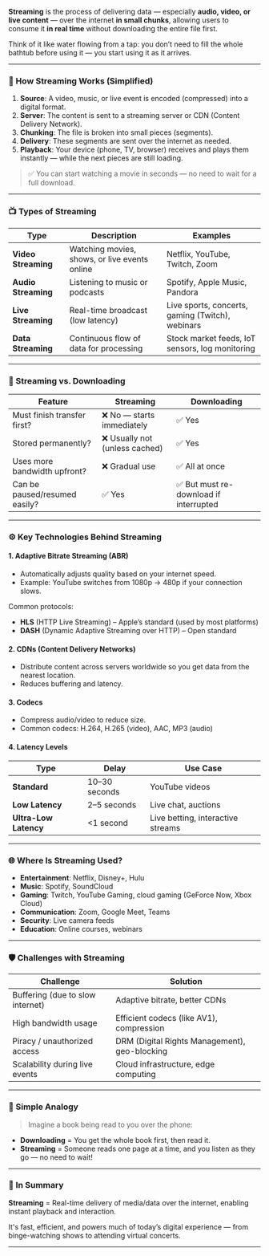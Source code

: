 **Streaming** is the process of delivering data — especially **audio, video, or live content** — over the internet **in small chunks**, allowing users to consume it **in real time** without downloading the entire file first.

Think of it like water flowing from a tap: you don’t need to fill the whole bathtub before using it — you start using it as it arrives.

---

### 🎯 How Streaming Works (Simplified)

1. **Source**: A video, music, or live event is encoded (compressed) into a digital format.
2. **Server**: The content is sent to a streaming server or CDN (Content Delivery Network).
3. **Chunking**: The file is broken into small pieces (segments).
4. **Delivery**: These segments are sent over the internet as needed.
5. **Playback**: Your device (phone, TV, browser) receives and plays them instantly — while the next pieces are still loading.

> ✅ You can start watching a movie in seconds — no need to wait for a full download.

---

### 📺 Types of Streaming

| Type                | Description                                   | Examples                                         |
| ------------------- | --------------------------------------------- | ------------------------------------------------ |
| **Video Streaming** | Watching movies, shows, or live events online | Netflix, YouTube, Twitch, Zoom                   |
| **Audio Streaming** | Listening to music or podcasts                | Spotify, Apple Music, Pandora                    |
| **Live Streaming**  | Real-time broadcast (low latency)             | Live sports, concerts, gaming (Twitch), webinars |
| **Data Streaming**  | Continuous flow of data for processing        | Stock market feeds, IoT sensors, log monitoring  |

---

### 🔁 Streaming vs. Downloading

| Feature                       | Streaming                      | Downloading                            |
| ----------------------------- | ------------------------------ | -------------------------------------- |
| Must finish transfer first?   | ❌ No — starts immediately     | ✅ Yes                                 |
| Stored permanently?           | ❌ Usually not (unless cached) | ✅ Yes                                 |
| Uses more bandwidth upfront?  | ❌ Gradual use                 | ✅ All at once                         |
| Can be paused/resumed easily? | ✅ Yes                         | ✅ But must re-download if interrupted |

---

### ⚙️ Key Technologies Behind Streaming

#### 1. **Adaptive Bitrate Streaming (ABR)**

- Automatically adjusts quality based on your internet speed.
- Example: YouTube switches from 1080p → 480p if your connection slows.

Common protocols:

- **HLS** (HTTP Live Streaming) – Apple’s standard (used by most platforms)
- **DASH** (Dynamic Adaptive Streaming over HTTP) – Open standard

#### 2. **CDNs (Content Delivery Networks)**

- Distribute content across servers worldwide so you get data from the nearest location.
- Reduces buffering and latency.

#### 3. **Codecs**

- Compress audio/video to reduce size.
- Common codecs: H.264, H.265 (video), AAC, MP3 (audio)

#### 4. **Latency Levels**

| Type                  | Delay         | Use Case                          |
| --------------------- | ------------- | --------------------------------- |
| **Standard**          | 10–30 seconds | YouTube videos                    |
| **Low Latency**       | 2–5 seconds   | Live chat, auctions               |
| **Ultra-Low Latency** | <1 second     | Live betting, interactive streams |

---

### 🌐 Where Is Streaming Used?

- **Entertainment**: Netflix, Disney+, Hulu
- **Music**: Spotify, SoundCloud
- **Gaming**: Twitch, YouTube Gaming, cloud gaming (GeForce Now, Xbox Cloud)
- **Communication**: Zoom, Google Meet, Teams
- **Security**: Live camera feeds
- **Education**: Online courses, webinars

---

### 🛡️ Challenges with Streaming

| Challenge                        | Solution                                      |
| -------------------------------- | --------------------------------------------- |
| Buffering (due to slow internet) | Adaptive bitrate, better CDNs                 |
| High bandwidth usage             | Efficient codecs (like AV1), compression      |
| Piracy / unauthorized access     | DRM (Digital Rights Management), geo-blocking |
| Scalability during live events   | Cloud infrastructure, edge computing          |

---

### 🧪 Simple Analogy

> Imagine a book being read to you over the phone:

- **Downloading** = You get the whole book first, then read it.
- **Streaming** = Someone reads one page at a time, and you listen as they go — no need to wait!

---

### 🚀 In Summary

**Streaming** = Real-time delivery of media/data over the internet, enabling instant playback and interaction.

It's fast, efficient, and powers much of today’s digital experience — from binge-watching shows to attending virtual concerts.

---
